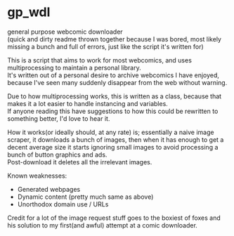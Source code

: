 # gp_wdl
general purpose webcomic downloader  
(quick and dirty readme thrown together because I was bored, most likely missing a bunch and full of errors, just like the script it's written for)

This is a script that aims to work for most webcomics, and uses multiprocessing to maintain a personal library.  
It's written out of a personal desire to archive webcomics I have enjoyed, because I've seen many suddenly disappear from the web without warning.

Due to how multiprocessing works, this is written as a class, because that makes it a lot easier to handle instancing and variables.  
If anyone reading this have suggestions to how this could be rewritten to something better, I'd love to hear it.  
  
How it works(or ideally should, at any rate) is; essentially a naive image scraper, it downloads a bunch of images, then when it has enough to get a decent average size it starts ignoring small images to avoid processing a bunch of button graphics and ads.  
Post-download it deletes all the irrelevant images.


Known weaknesses:
  - Generated webpages
  - Dynamic content (pretty much same as above)
  - Unorthodox domain use / URLs
  
Credit for a lot of the image request stuff goes to the boxiest of foxes and his solution to my first(and awful) attempt at a comic downloader.
